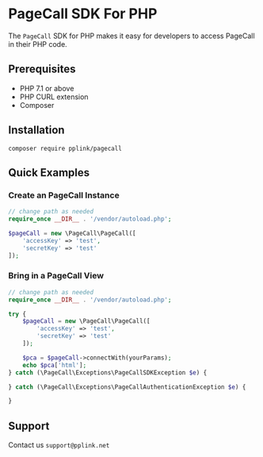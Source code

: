 # PageCall SDK For PHP

The `PageCall` SDK for PHP makes it easy for developers to access PageCall in their PHP code.

## Prerequisites

- PHP 7.1 or above
- PHP CURL extension
- Composer

## Installation

```
composer require pplink/pagecall 
```

## Quick Examples

### Create an PageCall Instance

```php
// change path as needed
require_once __DIR__ . '/vendor/autoload.php';

$pageCall = new \PageCall\PageCall([
    'accessKey' => 'test',
    'secretKey' => 'test'
]);
```

### Bring in a PageCall View
```php
// change path as needed
require_once __DIR__ . '/vendor/autoload.php';

try {
    $pageCall = new \PageCall\PageCall([
        'accessKey' => 'test',
        'secretKey' => 'test'
    ]);

    $pca = $pageCall->connectWith(yourParams);
    echo $pca['html'];
} catch (\PageCall\Exceptions\PageCallSDKException $e) {

} catch (\PageCall\Exceptions\PageCallAuthenticationException $e) {

}
```

## Support

Contact us `support@pplink.net`